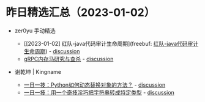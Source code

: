 # 昨日精选汇总（2023-01-02）

- zer0yu 手动精选

  - [[2023-01-02] 红队-java代码审计生命周期](freebuf: [红队-java代码审计生命周期](https://www.freebuf.com/articles/web/352933.html)) - [discussion](https://github.com/zer0yu/picker/issues/5)
  - [gRPC内存马研究与查杀](https://xz.aliyun.com/t/11985) - [discussion](https://github.com/zer0yu/picker/issues/6)
- 谢乾坤 | Kingname

  - [一日一技：Python如何动态替换对象的方法？](https://www.kingname.info/2023/01/01/python-replace-method/) - [discussion](https://github.com/zer0yu/picker/issues/2)
  - [一日一技：用一个奇技淫巧把字符串转成特定类型](https://www.kingname.info/2023/01/01/replace-string-type/) - [discussion](https://github.com/zer0yu/picker/issues/3)
